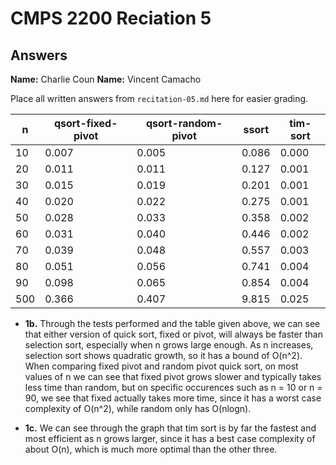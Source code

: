# CMPS 2200 Reciation 5
## Answers

**Name:** Charlie Coun **Name:** Vincent Camacho


Place all written answers from `recitation-05.md` here for easier grading.

|   n |   qsort-fixed-pivot |   qsort-random-pivot |   ssort |   tim-sort |
|-----|---------------------|----------------------|---------|------------|
|  10 |               0.007 |                0.005 |   0.086 |      0.000 |
|  20 |               0.011 |                0.011 |   0.127 |      0.001 |
|  30 |               0.015 |                0.019 |   0.201 |      0.001 |
|  40 |               0.020 |                0.022 |   0.275 |      0.001 |
|  50 |               0.028 |                0.033 |   0.358 |      0.002 |
|  60 |               0.031 |                0.040 |   0.446 |      0.002 |
|  70 |               0.039 |                0.048 |   0.557 |      0.003 |
|  80 |               0.051 |                0.056 |   0.741 |      0.004 |
|  90 |               0.098 |                0.065 |   0.854 |      0.004 |
| 500 |               0.366 |                0.407 |   9.815 |      0.025 |



- **1b.**
Through the tests performed and the table given above, we can see that either version of quick sort, fixed or pivot, will always be faster than selection sort, especially when n grows large enough. As n increases, selection sort shows quadratic growth, so it has a bound of O(n^2). When comparing fixed pivot and random pivot quick sort, on most values of n we can see that fixed pivot grows slower and typically takes less time than random, but on specific occurences such as n = 10 or n = 90, we see that fixed actually takes more time, since it has a worst case complexity of O(n^2), while random only has O(nlogn).



- **1c.**
We can see through the graph that tim sort is by far the fastest and most efficient as n grows larger, since it has a best case complexity of about O(n), which is much more optimal than the other three.
